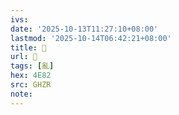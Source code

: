 ```yaml
---
ivs:
date: '2025-10-13T11:27:10+08:00'
lastmod: '2025-10-14T06:42:21+08:00'
title: 󰕿
url: 󰕿
tags: [亂]
hex: 4E82
src: GHZR
note:
---
```

